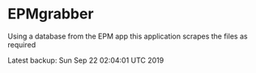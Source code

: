 # EPMgrabber
Using a database from the EPM app this application scrapes the files as required


Latest backup: Sun Sep 22 02:04:01 UTC 2019
